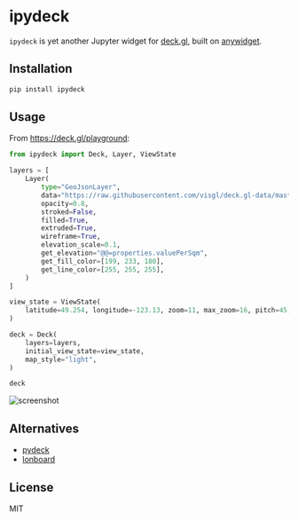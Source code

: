 # ipydeck

`ipydeck` is yet another Jupyter widget for [deck.gl](https://deck.gl/), built on [anywidget](https://github.com/manzt/anywidget/).

## Installation

```sh
pip install ipydeck
```

## Usage

From <https://deck.gl/playground>:

```py
from ipydeck import Deck, Layer, ViewState

layers = [
    Layer(
        type="GeoJsonLayer",
        data="https://raw.githubusercontent.com/visgl/deck.gl-data/master/examples/geojson/vancouver-blocks.json",
        opacity=0.8,
        stroked=False,
        filled=True,
        extruded=True,
        wireframe=True,
        elevation_scale=0.1,
        get_elevation="@@=properties.valuePerSqm",
        get_fill_color=[199, 233, 180],
        get_line_color=[255, 255, 255],
    )
]

view_state = ViewState(
    latitude=49.254, longitude=-123.13, zoom=11, max_zoom=16, pitch=45, bearing=0
)

deck = Deck(
    layers=layers,
    initial_view_state=view_state,
    map_style="light",
)

deck
``````

![screenshot](assets/screenshot.png)

## Alternatives

- [pydeck](https://deckgl.readthedocs.io/)
- [lonboard](https://github.com/developmentseed/lonboard/)

## License

MIT
